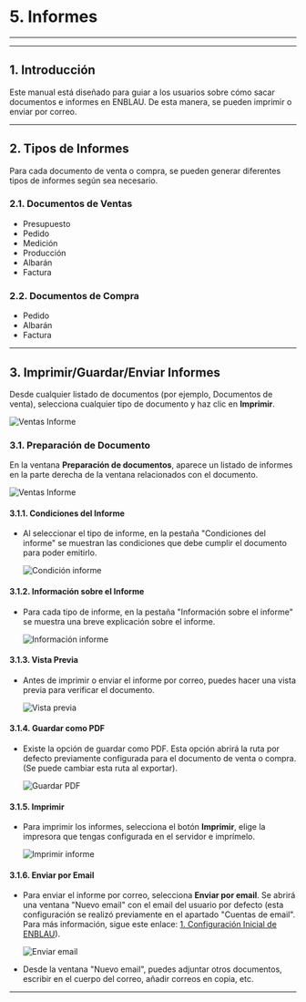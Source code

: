 # 5. Informes

---

<!-- ## Índice
1. [Introducción](#1-introducción)
2. [Tipos de Informes](#2-tipos-de-informes)
3. [Imprimir/Guardar/Enviar Informes](#3-imprimirguardarenviar-informes)
   - [3.1. Preparación de Documento](#31-preparación-de-documento)
     - [3.1.1. Condiciones del Informe](#311-condiciones-del-informe)
     - [3.1.2. Información sobre el Informe](#312-información-sobre-el-informe)
     - [3.1.3. Vista Previa](#313-vista-previa)
     - [3.1.4. Guardar como PDF](#314-guardar-como-pdf)
     - [3.1.5. Imprimir](#315-imprimir)
     - [3.1.6. Enviar por Email](#316-enviar-por-email) -->

---

## 1. Introducción
Este manual está diseñado para guiar a los usuarios sobre cómo sacar documentos e informes en ENBLAU. De esta manera, se pueden imprimir o enviar por correo.

---

## 2. Tipos de Informes
Para cada documento de venta o compra, se pueden generar diferentes tipos de informes según sea necesario.

### 2.1. Documentos de Ventas
- Presupuesto
- Pedido
- Medición
- Producción
- Albarán
- Factura

### 2.2. Documentos de Compra
- Pedido
- Albarán
- Factura

---

## 3. Imprimir/Guardar/Enviar Informes
Desde cualquier listado de documentos (por ejemplo, Documentos de venta), selecciona cualquier tipo de documento y haz clic en **Imprimir**.

  ![Ventas Informe](Imagenes/PR_Informes/ventas_informe.jpg)

### 3.1. Preparación de Documento
En la ventana **Preparación de documentos**, aparece un listado de informes en la parte derecha de la ventana relacionados con el documento.

  ![Ventas Informe](Imagenes/PR_Informes/ventas_informe2.jpg)

#### 3.1.1. Condiciones del Informe
- Al seleccionar el tipo de informe, en la pestaña "Condiciones del informe" se muestran las condiciones que debe cumplir el documento para poder emitirlo.

  ![Condición informe](Imagenes/PR_Informes/condicion_informe.jpg)

#### 3.1.2. Información sobre el Informe
- Para cada tipo de informe, en la pestaña "Información sobre el informe" se muestra una breve explicación sobre el informe.

  ![Información informe](Imagenes/PR_Informes/informacion_informe.jpg)

#### 3.1.3. Vista Previa
- Antes de imprimir o enviar el informe por correo, puedes hacer una vista previa para verificar el documento.

  ![Vista previa](Imagenes/PR_Informes/vista_previa.jpg)

#### 3.1.4. Guardar como PDF
- Existe la opción de guardar como PDF. Esta opción abrirá la ruta por defecto previamente configurada para el documento de venta o compra. (Se puede cambiar esta ruta al exportar).

  ![Guardar PDF](Imagenes/PR_Informes/guardar_pdf.jpg)

#### 3.1.5. Imprimir
- Para imprimir los informes, selecciona el botón **Imprimir**, elige la impresora que tengas configurada en el servidor e imprímelo.

  ![Imprimir informe](Imagenes/PR_Informes/imprimir_informe.jpg)

#### 3.1.6. Enviar por Email
- Para enviar el informe por correo, selecciona **Enviar por email**. Se abrirá una ventana "Nuevo email" con el email del usuario por defecto (esta configuración se realizó previamente en el apartado "Cuentas de email". Para más información, sigue este enlace: [1. Configuración Inicial de ENBLAU](CO_Configuracion_Inicial_ENBLAU.md)).

  ![Enviar email](Imagenes/PR_Informes/enviar_email.jpg)

- Desde la ventana "Nuevo email", puedes adjuntar otros documentos, escribir en el cuerpo del correo, añadir correos en copia, etc.

---